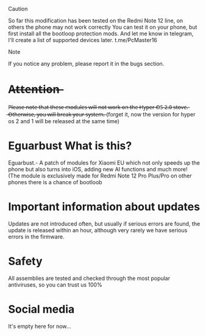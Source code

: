 > [!CAUTION]
> So far this modification has been tested on the Redmi Note 12 line, on others the phone may not work correctly You can test it on your phone, but first install all the bootloop protection mods. And let me know in telegram, I'll create a list of supported devices later.
> t.me/PcMaster16

> [!NOTE]
> If you notice any problem, please report it in the bugs section. 
# A̶t̶t̶e̶n̶t̶i̶o̶n̶
P̶l̶e̶a̶s̶e̶ ̶n̶o̶t̶e̶ ̶t̶h̶a̶t̶ ̶t̶h̶e̶s̶e̶ ̶m̶o̶d̶u̶l̶e̶s̶ ̶w̶i̶l̶l̶ ̶n̶o̶t̶ ̶w̶o̶r̶k̶ ̶o̶n̶ ̶t̶h̶e̶ ̶H̶y̶p̶e̶r̶ ̶O̶S̶ ̶2̶.̶0̶ ̶s̶t̶o̶v̶e̶.̶ ̶O̶t̶h̶e̶r̶w̶i̶s̶e̶,̶ ̶y̶o̶u̶ ̶w̶i̶l̶l̶ ̶b̶r̶e̶a̶k̶ ̶y̶o̶u̶r̶ ̶s̶y̶s̶t̶e̶m̶.̶
(forget it, now the version for hyper os 2 and 1 will be released at the same time) 
# Eguarbust What is this?
Eguarbust.- A patch of modules for Xiaomi EU which not only speeds up the phone but also turns into iOS, adding new AI functions and much more! (The module is exclusively made for Redmi Note 12 Pro Plus/Pro on other phones there is a chance of bootloob 
# Important information about updates
Updates are not introduced often, but usually if serious errors are found, the update is released within an hour, although very rarely we have serious errors in the firmware. 
# Safety 
All assemblies are tested and checked through the most popular antiviruses, so you can trust us 100%
# Social media
It's empty here for now...
